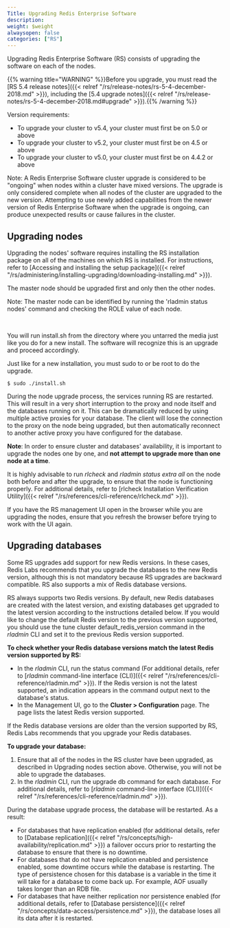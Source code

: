 ```yaml
---
Title: Upgrading Redis Enterprise Software
description: 
weight: $weight
alwaysopen: false
categories: ["RS"]
---
```

Upgrading Redis Enterprise Software (RS) consists of upgrading the
software on each of the nodes.

{{% warning title="WARNING" %}}Before you upgrade, you must read the [RS 5.4 release notes]({{< relref "/rs/release-notes/rs-5-4-december-2018.md" >}}), including the [5.4 upgrade notes]({{< relref "/rs/release-notes/rs-5-4-december-2018.md#upgrade" >}}).{{% /warning %}}

Version requirements:

- To upgrade your cluster to v5.4, your cluster must first be on 5.0
    or above
- To upgrade your cluster to v5.2, your cluster must first be on 4.5
    or above
- To upgrade your cluster to v5.0, your cluster must first be on 4.4.2
    or above

Note: A Redis Enterprise Software cluster upgrade is considered to be
"ongoing" when nodes within a cluster have mixed versions. The upgrade
is only considered complete when all nodes of the cluster are upgraded
to the new version. Attempting to use newly added capabilities from the
newer version of Redis Enterprise Software when the upgrade is ongoing,
can produce unexpected results or cause failures in the cluster.

## Upgrading nodes

Upgrading the nodes' software requires installing the RS installation
package on all of the machines on which RS is installed. For
instructions, refer to [Accessing and installing the setup
package]({{< relref "/rs/administering/installing-upgrading/downloading-installing.md" >}}).

The master node should be upgraded first and only then the other nodes.

Note: The master node can be identified by running the 'rladmin status
nodes' command and checking the ROLE value of each node.

 

You will run install.sh from the directory where you untarred the media
just like you do for a new install. The software will recognize this is
an upgrade and proceed accordingly.

Just like for a new installation, you must sudo to or be root to do the
upgrade.

```src
$ sudo ./install.sh
```

During the node upgrade process, the services running RS are restarted.
This will result in a very short interruption to the proxy and node
itself and the databases running on it. This can be dramatically reduced
by using multiple active proxies for your database. The client will lose
the connection to the proxy on the node being upgraded, but then
automatically reconnect to another active proxy you have configured for
the database.

**Note**: In order to ensure cluster and databases' availability, it is
important to upgrade the nodes one by one, and **not attempt to upgrade
more than one node at a time**.

It is highly advisable to run *rlcheck* and *rladmin status extra all*
on the node both before and after the upgrade, to ensure that the node
is functioning properly. For additional details, refer to [rlcheck
Installation Verification
Utility]({{< relref "/rs/references/cli-reference/rlcheck.md" >}}).

If you have the RS management UI open in the browser while you are
upgrading the nodes, ensure that you refresh the browser before trying
to work with the UI again.

## Upgrading databases

Some RS upgrades add support for new Redis versions. In these cases,
Redis Labs recommends that you upgrade the databases to the new Redis
version, although this is not mandatory because RS upgrades are backward
compatible. RS also supports a mix of Redis database versions.

RS always supports two Redis versions. By default, new Redis databases
are created with the latest version, and existing databases get upgraded
to the latest version according to the instructions detailed below. If
you would like to change the default Redis version to the previous
version supported, you should use the tune cluster
default_redis_version command in the *rladmin* CLI and set it to the
previous Redis version supported.

**To check whether your Redis database versions match the latest Redis
version supported by RS:**

- In the *rladmin* CLI, run the status command (For additional
    details, refer to [*rladmin* command-line
    interface (CLI)]({{< relref "/rs/references/cli-reference/rladmin.md" >}}).
    If the Redis version is not the latest supported, an indication
    appears in the command output next to the database's status.
- In the Management UI, go to the **Cluster \> Configuration** page.
    The page lists the latest Redis version supported.

If the Redis database versions are older than the version supported by
RS, Redis Labs recommends that you upgrade your Redis databases.

**To upgrade your database:**

1. Ensure that all of the nodes in the RS cluster have been upgraded,
    as described in Upgrading nodes section above. Otherwise, you will
    not be able to upgrade the databases.
1. In the *rladmin* CLI, run the upgrade db command for each database.
    For additional details, refer to [*rladmin* command-line
    interface (CLI)]({{< relref "/rs/references/cli-reference/rladmin.md" >}}).

During the database upgrade process, the database will be restarted. As
a result:

- For databases that have replication enabled (for additional details,
    refer to [Database
    replication]({{< relref "/rs/concepts/high-availability/replication.md" >}})
    a failover occurs prior to restarting the database to ensure that
    there is no downtime.
- For databases that do not have replication enabled and persistence
    enabled, some downtime occurs while the database is restarting. The
    type of persistence chosen for this database is a variable in the
    time it will take for a database to come back up. For example, AOF
    usually takes longer than an RDB file.
- For databases that have neither replication nor persistence enabled
    (for additional details, refer to [Database
    persistence]({{< relref "/rs/concepts/data-access/persistence.md" >}}),
    the database loses all its data after it is restarted.
